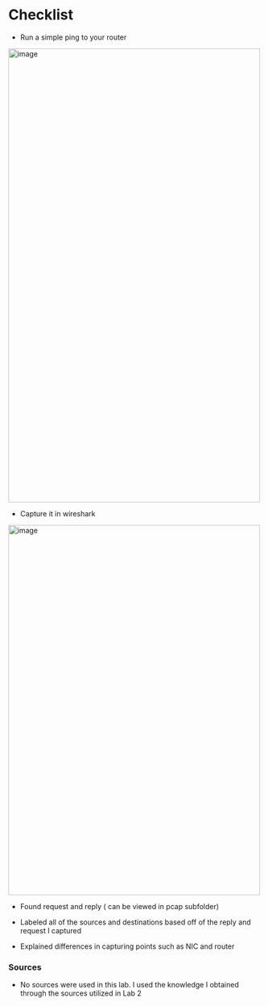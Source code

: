 # Checklist

- Run a simple ping to your router 
<img width="500" height="900" alt="image" src="https://github.com/user-attachments/assets/6d24d091-a99a-4499-83e6-622dec455cbb" />

- Capture it in wireshark
<img width="500" height="734" alt="image" src="https://github.com/user-attachments/assets/259956ff-d583-458e-9a2a-59c6e98521ba" />

- Found request and reply ( can be viewed in pcap subfolder)

- Labeled all of the sources and destinations based off of the reply and request I captured

- Explained differences in capturing points such as NIC and router


### Sources

- No sources were used in this lab. I used the knowledge I obtained through the sources utilized in Lab 2

